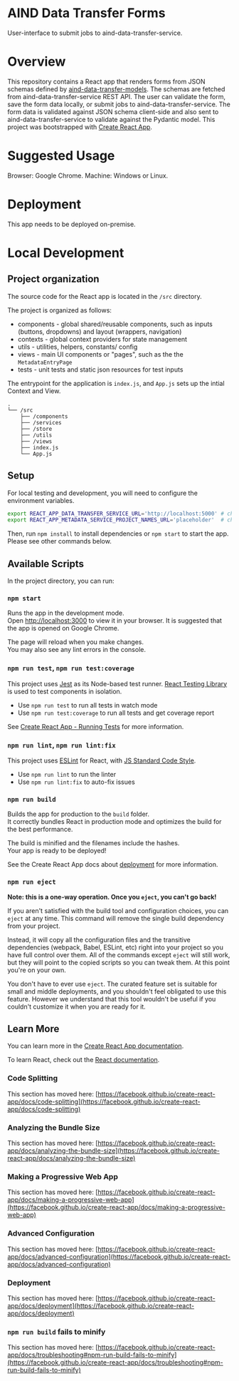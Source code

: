 # AIND Data Transfer Forms
User-interface to submit jobs to aind-data-transfer-service.

# Overview
This repository contains a React app that renders forms from JSON schemas defined by [aind-data-transfer-models](https://github.com/AllenNeuralDynamics/aind-data-transfer-models). The schemas are fetched from aind-data-transfer-service REST API. The user can validate the form, save the form data locally, 
or submit jobs to aind-data-transfer-service. The form data is validated against JSON schema client-side and also sent to aind-data-transfer-service to 
validate against the Pydantic model. This project was bootstrapped with [Create React App](https://github.com/facebook/create-react-app).

# Suggested Usage
Browser: Google Chrome.
Machine: Windows or Linux.

# Deployment
This app needs to be deployed on-premise.

# Local Development

## Project organization
The source code for the React app is located in the `/src` directory.

The project is organized as follows:
- components - global shared/reusable components, such as inputs (buttons, dropdowns) and layout (wrappers, navigation)
- contexts - global context providers for state management
- utils - utilities, helpers, constants/ config
- views - main UI components or "pages", such as the the `MetadataEntryPage`
- tests - unit tests and static json resources for test inputs

The entrypoint for the application is `index.js`, and `App.js` sets up the intial Context and View.

```
.
└── /src
    ├── /components
    ├── /services
    ├── /store
    ├── /utils
    ├── /views    
    ├── index.js
    └── App.js
```
## Setup
For local testing and development, you will need to configure the environment variables.
```sh
export REACT_APP_DATA_TRANSFER_SERVICE_URL='http://localhost:5000' # change this to dev url if required
export REACT_APP_METADATA_SERVICE_PROJECT_NAMES_URL='placeholder'  # change this
```

Then, run `npm install` to install dependencies or `npm start` to start the app. Please see other commands below.

## Available Scripts

In the project directory, you can run:

### `npm start`

Runs the app in the development mode.\
Open [http://localhost:3000](http://localhost:3000) to view it in your browser. It is suggested that the app is opened on Google Chrome. 

The page will reload when you make changes.\
You may also see any lint errors in the console.

### `npm run test`, `npm run test:coverage`
This project uses [Jest](https://jestjs.io) as its Node-based test runner. [React Testing Library](https://testing-library.com/docs/react-testing-library/intro) is used to test components in isolation.
- Use `npm run test` to run all tests in watch mode
- Use `npm run test:coverage` to run all tests and get coverage report

See [Create React App - Running Tests](https://create-react-app.dev/docs/running-tests) for more information.

### `npm run lint`, `npm run lint:fix`
This project uses [ESLint](https://eslint.org/docs/latest/use/core-concepts) for React, with [JS Standard Code Style](https://standardjs.com/rules).
- Use `npm run lint` to run the linter
- Use `npm run lint:fix` to auto-fix issues

### `npm run build`

Builds the app for production to the `build` folder.\
It correctly bundles React in production mode and optimizes the build for the best performance.

The build is minified and the filenames include the hashes.\
Your app is ready to be deployed!

See the Create React App docs about [deployment](https://facebook.github.io/create-react-app/docs/deployment) for more information.

### `npm run eject`

**Note: this is a one-way operation. Once you `eject`, you can't go back!**

If you aren't satisfied with the build tool and configuration choices, you can `eject` at any time. This command will remove the single build dependency from your project.

Instead, it will copy all the configuration files and the transitive dependencies (webpack, Babel, ESLint, etc) right into your project so you have full control over them. All of the commands except `eject` will still work, but they will point to the copied scripts so you can tweak them. At this point you're on your own.

You don't have to ever use `eject`. The curated feature set is suitable for small and middle deployments, and you shouldn't feel obligated to use this feature. However we understand that this tool wouldn't be useful if you couldn't customize it when you are ready for it.

## Learn More

You can learn more in the [Create React App documentation](https://facebook.github.io/create-react-app/docs/getting-started).

To learn React, check out the [React documentation](https://reactjs.org/).

### Code Splitting

This section has moved here: [https://facebook.github.io/create-react-app/docs/code-splitting](https://facebook.github.io/create-react-app/docs/code-splitting)

### Analyzing the Bundle Size

This section has moved here: [https://facebook.github.io/create-react-app/docs/analyzing-the-bundle-size](https://facebook.github.io/create-react-app/docs/analyzing-the-bundle-size)

### Making a Progressive Web App

This section has moved here: [https://facebook.github.io/create-react-app/docs/making-a-progressive-web-app](https://facebook.github.io/create-react-app/docs/making-a-progressive-web-app)

### Advanced Configuration

This section has moved here: [https://facebook.github.io/create-react-app/docs/advanced-configuration](https://facebook.github.io/create-react-app/docs/advanced-configuration)

### Deployment

This section has moved here: [https://facebook.github.io/create-react-app/docs/deployment](https://facebook.github.io/create-react-app/docs/deployment)

### `npm run build` fails to minify

This section has moved here: [https://facebook.github.io/create-react-app/docs/troubleshooting#npm-run-build-fails-to-minify](https://facebook.github.io/create-react-app/docs/troubleshooting#npm-run-build-fails-to-minify)
